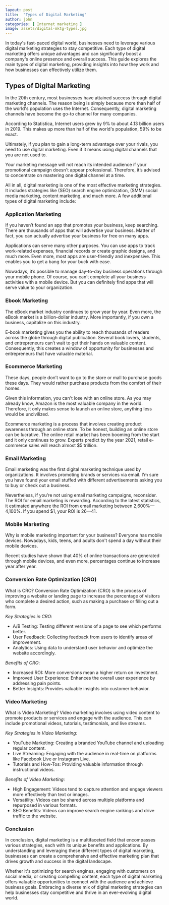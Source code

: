 ```yaml
---
layout: post
title:  "Types of Digital Marketing"
author: john
categories: [ Internet marketing ]
image: assets/digital-mktg-types.jpg
---
```


In today's fast-paced digital world, businesses need to leverage various digital marketing strategies to stay competitive. Each type of digital marketing offers unique advantages and can significantly boost a company's online presence and overall success. This guide explores the main types of digital marketing, providing insights into how they work and how businesses can effectively utilize them.

## Types of Digital Marketing

In the 20th century, most businesses have attained success through digital marketing channels. The reason being is simply because more than half of the world's population uses the Internet. Consequently, digital marketing channels have become the go-to channel for many companies.

According to Statistica, Internet users grew by 9% to about 4.13 billion users in 2019. This makes up more than half of the world's population, 59% to be exact.

Ultimately, if you plan to gain a long-term advantage over your rivals, you need to use digital marketing. Even if it means using digital channels that you are not used to.

Your marketing message will not reach its intended audience if your promotional campaign doesn't appear professional. Therefore, it’s advised to concentrate on mastering one digital channel at a time.

All in all, digital marketing is one of the most effective marketing strategies. It includes strategies like (SEO) search engine optimization, (SMM) social media marketing, content marketing, and much more. A few additional types of digital marketing include:

### Application Marketing

If you haven’t found an app that promotes your business, keep searching. There are thousands of apps that will advertise your business. Matter of fact, you can actually advertise your business for free on many apps.

Applications can serve many other purposes. You can use apps to track work-related expenses, financial records or create graphic designs, and much more. Even more, most apps are user-friendly and inexpensive. This enables you to get a bang for your buck with ease.

Nowadays, it’s possible to manage day-to-day business operations through your mobile phone. Of course, you can’t complete all your business activities with a mobile device. But you can definitely find apps that will serve value to your organization.

### Ebook Marketing

The eBook market industry continues to grow year by year. Even more, the eBook market is a billion-dollar industry. More importantly, if you own a business, capitalize on this industry.

E-book marketing gives you the ability to reach thousands of readers across the globe through digital publication. Several book lovers, students, and entrepreneurs can’t wait to get their hands on valuable content. Consequently, this creates a window of opportunity for businesses and entrepreneurs that have valuable material.

### Ecommerce Marketing

These days, people don’t want to go to the store or mall to purchase goods these days. They would rather purchase products from the comfort of their homes.

Given this information, you can't lose with an online store. As you may already know, Amazon is the most valuable company in the world. Therefore, it only makes sense to launch an online store, anything less would be uncivilized.

Ecommerce marketing is a process that involves creating product awareness through an online store. To be honest, building an online store can be lucrative. The online retail market has been booming from the start and it only continues to grow. Experts predict by the year 2021, retail e-commerce sales will reach almost $5 trillion.

### Email Marketing

Email marketing was the first digital marketing technique used by organizations. It involves promoting brands or services via email. I'm sure you have found your email stuffed with different advertisements asking you to buy or check out a business.

Nevertheless, if you’re not using email marketing campaigns, reconsider. The ROI for email marketing is rewarding. According to the latest statistics, it estimated anywhere the ROI from email marketing between 2,600%—4,100%. If you spend $1, your ROI is $26—$41.

### Mobile Marketing

Why is mobile marketing important for your business? Everyone has mobile devices. Nowadays, kids, teens, and adults don't spend a day without their mobile devices.

Recent studies have shown that 40% of online transactions are generated through mobile devices, and even more, percentages continue to increase year after year.

### Conversion Rate Optimization (CRO)

What is CRO? Conversion Rate Optimization (CRO) is the process of improving a website or landing page to increase the percentage of visitors who complete a desired action, such as making a purchase or filling out a form.

*Key Strategies in CRO*:

* A/B Testing: Testing different versions of a page to see which performs better.
* User Feedback: Collecting feedback from users to identify areas of improvement.
* Analytics: Using data to understand user behavior and optimize the website accordingly.

*Benefits of CRO*:

* Increased ROI: More conversions mean a higher return on investment.
* Improved User Experience: Enhances the overall user experience by addressing pain points.
* Better Insights: Provides valuable insights into customer behavior.

### Video Marketing

What is Video Marketing? Video marketing involves using video content to promote products or services and engage with the audience. This can include promotional videos, tutorials, testimonials, and live streams.

*Key Strategies in Video Marketing*:

* YouTube Marketing: Creating a branded YouTube channel and uploading regular content.
* Live Streaming: Engaging with the audience in real-time on platforms like Facebook Live or Instagram Live.
* Tutorials and How-Tos: Providing valuable information through instructional videos.

*Benefits of Video Marketing*:

* High Engagement: Videos tend to capture attention and engage viewers more effectively than text or images.
* Versatility: Videos can be shared across multiple platforms and repurposed in various formats.
* SEO Benefits: Videos can improve search engine rankings and drive traffic to the website.

### Conclusion

In conclusion, digital marketing is a multifaceted field that encompasses various strategies, each with its unique benefits and applications. By understanding and leveraging these different types of digital marketing, businesses can create a comprehensive and effective marketing plan that drives growth and success in the digital landscape.

Whether it's optimizing for search engines, engaging with customers on social media, or creating compelling content, each type of digital marketing offers valuable opportunities to connect with the audience and achieve business goals. Embracing a diverse mix of digital marketing strategies can help businesses stay competitive and thrive in an ever-evolving digital world.
